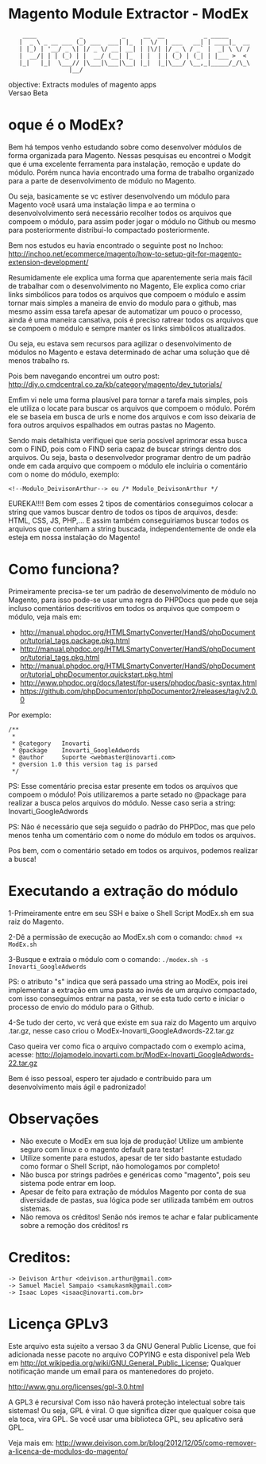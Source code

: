 Magento Module Extractor - ModEx
=============

        ____            _           _     __  __           _ _____
       |  _ \ _ __ ___ (_) ___  ___| |_  |  \/  | ___   __| | ____|_  __
       | |_) | '__/ _ \| |/ _ \/ __| __| | |\/| |/ _ \ / _` |  _| \ \/ /
       |  __/| | | (_) | |  __/ (__| |_  | |  | | (_) | (_| | |___ >  <
       |_|   |_|  \___// |\___|\___|\__| |_|  |_|\___/ \__,_|_____/_/\_\
                     |__/

objective: Extracts modules of magento apps   
Versao Beta
   
oque é o ModEx?
=============

Bem há tempos venho estudando sobre como desenvolver módulos de forma organizada para Magento. Nessas pesquisas eu 
encontrei o Modgit que é uma excelente ferramenta para instalação, remoção e update do módulo. Porém nunca havia 
encontrado uma forma de trabalho organizado para a parte de desenvolvimento de módulo no Magento.

Ou seja, basicamente se vc estiver desenvolvendo um módulo para Magento você usará uma instalação limpa e
ao termina o desenvolvolvimento será necessário recolher todos os arquivos que compoem o módulo, para assim poder jogar 
o módulo no Github ou mesmo para posteriormente distribui-lo compactado posteriormente.

Bem nos estudos eu havia encontrado o seguinte post no Inchoo:
http://inchoo.net/ecommerce/magento/how-to-setup-git-for-magento-extension-development/

Resumidamente ele explica uma forma que aparentemente seria mais fácil de trabalhar com o desenvolvimento no Magento,
Ele explica como criar links simbólicos para todos os arquivos que compoem o módulo e assim tornar mais simples a 
maneira de envio do modulo para o github, mas mesmo assim essa tarefa apesar de automatizar um pouco o processo, 
ainda é uma maneira cansativa, pois é preciso ratrear todos os arquivos que se compoem o módulo e sempre manter os links
simbólicos atualizados.

Ou seja, eu estava sem recursos para agilizar o desenvolvimento de módulos no Magento e estava determinado de achar 
uma solução que dê menos trabalho rs.

Pois bem navegando encontrei um outro post:
http://diy.o.cmdcentral.co.za/kb/category/magento/dev_tutorials/

Emfim vi nele uma forma plausível para tornar a tarefa mais simples, pois ele utiliza o locate para buscar os 
arquivos que compoem o módulo. Porém ele se baseia em busca de urls e nome dos arquivos e com isso deixaria de 
fora outros arquivos espalhados em outras pastas no Magento.

Sendo mais detalhista verifiquei que seria possível aprimorar essa busca com o FIND, pois com o FIND seria capaz de buscar 
strings dentro dos arquivos. Ou seja, basta o desenvolvedor programar dentro de um padrão onde em cada arquivo que 
compoem o módulo ele incluiria o comentário com o nome do módulo, exemplo:

```<!--Modulo_DeivisonArthur--> ou /* Modulo_DeivisonArthur */```

EUREKA!!!! Bem com esses 2 tipos de comentários conseguimos colocar a string que vamos buscar dentro de todos os tipos de arquivos, desde:
HTML, CSS, JS, PHP,... E assim também conseguiriamos buscar todos os arquivos que contenham a string buscada, independentemente 
de onde ela esteja em nossa instalação do Magento!

Como funciona?
=============
Primeiramente precisa-se ter um padrão de desenvolvimento de módulo no Magento, para isso pode-se usar uma regra do PHPDocs 
que pede que seja incluso comentários descritivos em todos os arquivos que compoem o módulo, veja mais em:

* http://manual.phpdoc.org/HTMLSmartyConverter/HandS/phpDocumentor/tutorial_tags.package.pkg.html
* http://manual.phpdoc.org/HTMLSmartyConverter/HandS/phpDocumentor/tutorial_tags.pkg.html
* http://manual.phpdoc.org/HTMLSmartyConverter/HandS/phpDocumentor/tutorial_phpDocumentor.quickstart.pkg.html
* http://www.phpdoc.org/docs/latest/for-users/phpdoc/basic-syntax.html
* https://github.com/phpDocumentor/phpDocumentor2/releases/tag/v2.0.0


Por exemplo:

```
/**
 *
 * @category   Inovarti
 * @package    Inovarti_GoogleAdwords
 * @author     Suporte <webmaster@inovarti.com>
 * @version 1.0 this version tag is parsed
 */
```
PS: Esse comentário precisa estar presente em todos os arquivos que compoem o módulo! Pois utilizaremos a parte setado no 
@package para realizar a busca pelos arquivos do módulo. Nesse caso seria a string: Inovarti_GoogleAdwords


PS: Não é necessário que seja seguido o padrão do PHPDoc, mas que pelo menos tenha um comentário com o nome do módulo em todos os arquivos.

Pos bem, com o comentário setado em todos os arquivos, podemos realizar a busca!

Executando a extração do módulo
=============

1-Primeiramente entre em seu SSH e baixe o Shell Script ModEx.sh em sua raiz do Magento.

2-Dê a permissão de execução ao ModEx.sh com o comando:
```chmod +x ModEx.sh```

3-Busque e extraia o módulo com o comando:
```./modex.sh -s Inovarti_GoogleAdwords```

PS: o atributo "s" indica que será passado uma string ao ModEx, pois irei implementar a extração em uma pasta ao invés de um arquivo compactado, 
com isso conseguimos entrar na pasta, ver se esta tudo certo e iniciar o processo de envio do módulo para o Github.

4-Se tudo der certo, vc verá que existe em sua raiz do Magento um arquivo .tar.gz, nesse caso criou o ModEx-Inovarti_GoogleAdwords-22.tar.gz

Caso queira ver como fica o arquivo compactado com o exemplo acima, acesse: http://lojamodelo.inovarti.com.br/ModEx-Inovarti_GoogleAdwords-22.tar.gz


Bem é isso pessoal, espero ter ajudado e contribuido para um desenvolvimento mais ágil e padronizado!

Observações
=============
* Não execute o ModEx em sua loja de produção! Utilize um ambiente seguro com linux e o magento default para testar!
* Utilize somente para estudos, apesar de ter sido bastante estudado como formar o Shell Script, não homologamos por completo!
* Não busca por strings padrões e genéricas como "magento", pois seu sistema pode entrar em loop.
* Apesar de feito para extração de módulos Magento por conta de sua diversidade de pastas, sua lógica pode ser utilizada também em outros sistemas.
* Não remova os créditos! Senão nós iremos te achar e falar publicamente sobre a remoção dos créditos! rs 

Creditos:
=============
```
-> Deivison Arthur <deivison.arthur@gmail.com> 
-> Samuel Maciel Sampaio <samukasmk@gmail.com> 
-> Isaac Lopes <isaac@inovarti.com.br>
```

Licença GPLv3
=============

Este arquivo esta sujeito a versao 3 da GNU General Public License, que foi adicionada nesse pacote no arquivo COPYING e esta disponivel pela Web em http://pt.wikipedia.org/wiki/GNU_General_Public_License; Qualquer notificação mande um email para os mantenedores do projeto.

http://www.gnu.org/licenses/gpl-3.0.html

A GPL3 é recursiva! Com isso não haverá proteção intelectual sobre tais sistemas! Ou seja, GPL é viral. O que significa dizer que qualquer coisa que ela toca, vira GPL. Se você usar uma biblioteca GPL, seu aplicativo será GPL.

Veja mais em: http://www.deivison.com.br/blog/2012/12/05/como-remover-a-licenca-de-modulos-do-magento/

